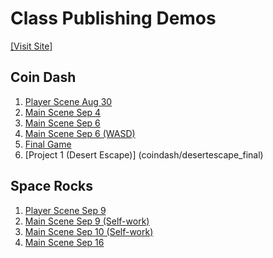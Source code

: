 # Class Publishing Demos
[[Visit Site]](https://wcu-cs-cooperlab.github.io/demo-games-tristan7303/)
## Coin Dash
1. [Player Scene Aug 30](coindash/player_scene_08_30/)
2. [Main Scene Sep 4](coindash/main_scene_09_04/)
3. [Main Scene Sep 6](coindash/main_scene_09_06/)
4. [Main Scene Sep 6 (WASD)](coindash/main_WASD/)
5. [Final Game](coindash/coindash_final)
6. [Project 1 (Desert Escape)] (coindash/desertescape_final)

## Space Rocks
1. [Player Scene Sep 9](spacerocks/player_scene_09_09/)
2. [Main Scene Sep 9 (Self-work)](spacerocks/main_scene_09_09/)
3. [Main Scene Sep 10 (Self-work)](spacerocks/main_scene_09_10/)
4. [Main Scene Sep 16](spacerocks/main_scene_09_16/)
